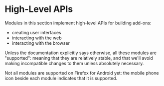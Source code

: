 <!-- This Source Code Form is subject to the terms of the Mozilla Public
   - License, v. 2.0. If a copy of the MPL was not distributed with this
   - file, You can obtain one at http://mozilla.org/MPL/2.0/. -->

# High-Level APIs #

Modules in this section implement high-level APIs for
building add-ons:

* creating user interfaces
* interacting with the web
* interacting with the browser

Unless the documentation explicitly says otherwise, all these modules are
"supported": meaning that they are relatively stable, and that we'll avoid
making incompatible changes to them unless absolutely necessary.

Not all modules are supported on Firefox for Android yet: the mobile phone
icon beside each module indicates that it is supported.

<ul id="module-index"></ul>
